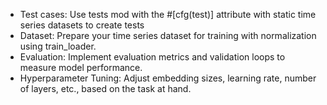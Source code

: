 - Test cases: Use tests mod with the #[cfg(test)] attribute with static time series datasets to create tests
- Dataset: Prepare your time series dataset for training with normalization using train_loader.
- Evaluation: Implement evaluation metrics and validation loops to measure model performance.
- Hyperparameter Tuning: Adjust embedding sizes, learning rate, number of layers, etc., based on the task at hand.
